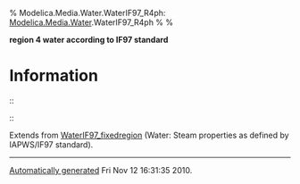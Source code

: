 % Modelica.Media.Water.WaterIF97\_R4ph:
  [Modelica.Media.Water](Modelica_Media_Water.html#Modelica.Media.Water).WaterIF97\_R4ph
% 
% 

**region 4 water according to IF97 standard**

Information
===========

::

::

Extends from
[WaterIF97\_fixedregion](Modelica_Media_Water_WaterIF97_fixedregion.html#Modelica.Media.Water.WaterIF97_fixedregion)
(Water: Steam properties as defined by IAPWS/IF97 standard).

* * * * *

[Automatically generated](http://www.3ds.com/) Fri Nov 12 16:31:35 2010.
